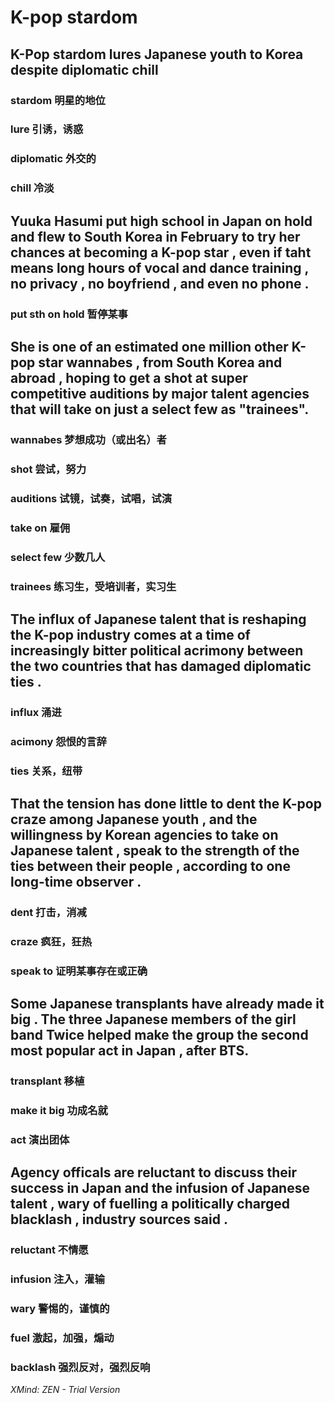 # K-pop stardom

## K-Pop stardom lures Japanese youth to Korea despite diplomatic chill 

### stardom 明星的地位

### lure  引诱，诱惑

### diplomatic 外交的

### chill  冷淡

## Yuuka Hasumi put high school in Japan on hold and flew to South Korea in February to try her chances at becoming a K-pop star , even if taht means long hours of vocal and dance training , no privacy , no boyfriend , and even no phone .

### put sth on hold  暂停某事

## She is one of an estimated one million other K-pop star wannabes , from South Korea and abroad , hoping to get a shot at super competitive auditions by major talent agencies that will take on just a select few as "trainees".

### wannabes  梦想成功（或出名）者

### shot 尝试，努力

### auditions  试镜，试奏，试唱，试演

### take on  雇佣

### select few  少数几人

### trainees  练习生，受培训者，实习生

## The influx of Japanese talent that is reshaping the K-pop industry comes at a time of increasingly bitter political acrimony  between the two countries that has damaged diplomatic ties .

### influx  涌进

### acimony  怨恨的言辞

### ties  关系，纽带

## That the tension has done little to dent the K-pop craze among Japanese youth , and the willingness by Korean agencies to take on Japanese talent , speak to the strength of the ties between their people , according to one  long-time observer .

### dent  打击，消减

### craze  疯狂，狂热

### speak to  证明某事存在或正确

## Some Japanese transplants have already made it big . The three Japanese members  of the girl band Twice helped make the group the second most popular act in Japan , after BTS.

### transplant  移植

### make it big  功成名就 

### act  演出团体

## Agency officals are reluctant to discuss their success in Japan and the infusion of Japanese talent , wary of fuelling a politically charged  blacklash , industry sources said .

### reluctant  不情愿

### infusion  注入，灌输

### wary  警惕的，谨慎的

### fuel 激起，加强，煽动

### backlash  强烈反对，强烈反响

*XMind: ZEN - Trial Version*